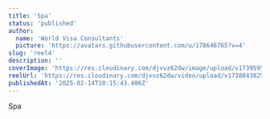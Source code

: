 ```yaml
---
title: 'Spa'
status: 'published'
author:
  name: 'World Visa Consultants'
  picture: 'https://avatars.githubusercontent.com/u/178646765?v=4'
slug: 'reel4'
description: ''
coverImage: 'https://res.cloudinary.com/djvvz62dw/image/upload/v1739595723/greywall/reels/ReelCoverImage/ezgif-frame-001_ixta7t.jpg'
reelUrl: 'https://res.cloudinary.com/djvvz62dw/video/upload/v1738843829/greywall/reels/Video-597_qpdt6x.mp4'
publishedAt: '2025-02-14T10:15:43.406Z'
---
```


Spa